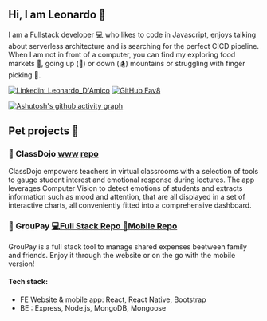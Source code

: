 ## Hi, I am Leonardo 👋

I am a Fullstack developer 💻 who likes to code in Javascript, enjoys talking about serverless architecture and is searching for the perfect CICD pipeline. When I am not in front of a computer, you can find my exploring food markets 🥡, going up (🥾) or down (🏂) mountains or struggling with finger picking 🎸.

[![Linkedin: Leonardo_D'Amico](https://img.shields.io/badge/-Leonardo_D'Amico-blue?style=flat-square&logo=Linkedin&logoColor=white&link=https://www.linkedin.com/in/leonardo-d-amico/)](https://www.linkedin.com/in/leonardo-d-amico/)
[![GitHub Fav8](https://img.shields.io/github/followers/Fav8?label=follow&style=social)](https://github.com/Fav8)

[![Ashutosh's github activity graph](https://activity-graph.herokuapp.com/graph?username=Fav8&bg_color=ffffff&color=000000&line=00ff2a&point=403d3d&area=true&hide_border=true)](https://github.com/ashutosh00710/github-readme-activity-graph)

## Pet projects 💪

### 🥋 ClassDojo  [www](https://www.staging.classdojo.ninja) [repo](https://github.com/class-dojo) 
ClassDojo empowers teachers in virtual classrooms with a selection of tools to gauge student interest and emotional response during lectures. The app leverages Computer Vision to detect emotions of students and extracts information such as mood and attention, that are all displayed in a set of interactive charts, all conveniently fitted into a comprehensive dashboard.

### 💸 GrouPay  [💻Full Stack Repo ](https://github.com/Fav8/groupay) [ 📱Mobile Repo](https://github.com/Fav8/groupay_mobile)
GrouPay is a full stack tool to manage shared expenses beetween family and friends. Enjoy it through the website or on the go with the mobile version!

#### Tech stack:
- FE Website & mobile app: React, React Native, Bootstrap
- BE : Express, Node.js, MongoDB, Mongoose

